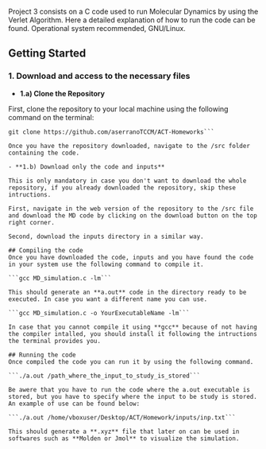 Project 3 consists on a C code used to run Molecular Dynamics by using the Verlet Algorithm. Here a detailed explanation of how to run the code can be found. Operational system recommended, GNU/Linux.

## Getting Started
### 1. Download and access to the necessary files
- **1.a) Clone the Repository**

First, clone the repository to your local machine using the following command on the terminal:

```console
git clone https://github.com/aserranoTCCM/ACT-Homeworks```

Once you have the repository downloaded, navigate to the /src folder containing the code.

- **1.b) Download only the code and inputs**

This is only mandatory in case you don't want to download the whole repository, if you already downloaded the repository, skip these intructions.

First, navigate in the web version of the repository to the /src file and download the MD code by clicking on the download button on the top right corner.

Second, download the inputs directory in a similar way.

## Compiling the code
Once you have downloaded the code, inputs and you have found the code in your system use the following command to compile it.

```gcc MD_simulation.c -lm```

This should generate an **a.out** code in the directory ready to be executed. In case you want a different name you can use.

```gcc MD_simulation.c -o YourExecutableName -lm```

In case that you cannot compile it using **gcc** because of not having the compiler intalled, you should install it following the intructions the terminal provides you.

## Running the code
Once compiled the code you can run it by using the following command.

```./a.out /path_where_the_input_to_study_is_stored```

Be awere that you have to run the code where the a.out executable is stored, but you have to specify where the input to be study is stored. An example of use can be found below:

```./a.out /home/vboxuser/Desktop/ACT/Homework/inputs/inp.txt```

This should generate a **.xyz** file that later on can be used in softwares such as **Molden or Jmol** to visualize the simulation.





